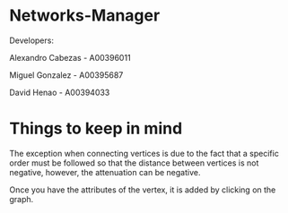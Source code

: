 # Networks-Manager
Developers:

Alexandro Cabezas - A00396011

Miguel Gonzalez - A00395687

David Henao -  A00394033

# Things to keep in mind

The exception when connecting vertices is due to the fact that a specific order must be followed so that the distance between vertices is not negative, however, the attenuation can be negative.

Once you have the attributes of the vertex, it is added by clicking on the graph.
